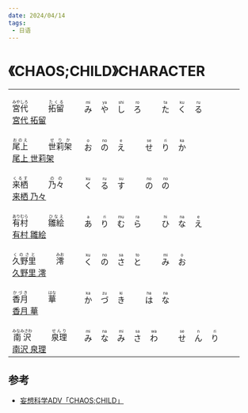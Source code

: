```yaml
---
date: 2024/04/14
tags: 
 - 日语
---
```


# 《CHAOS;CHILD》CHARACTER

<table>
    <tbody>
        <tr>
            <td>
                <br>
                <ruby>
                    <span>宮代</span>
                    <rp>(</rp>
                    <rt>みやしろ</rt>
                    <rp>)</rp>
                </ruby>
                <span>&emsp;&emsp;</span>
                <ruby>
                    <span>拓留</span>
                    <rp>(</rp>
                    <rt>たくる</rt>
                    <rp>)</rp>
                </ruby>
                <br>
                <a href="https://zh.moegirl.org.cn/%E5%AE%AB%E4%BB%A3%E6%8B%93%E7%95%99" target="_blank">宮代 拓留</a>
                <br>
            </td>
            <td>
                <ruby>
                    み
                    <rp>(</rp>
                    <rt>mi</rt>
                    <rp>)</rp>
                </ruby>
                <span>&nbsp;&nbsp;</span>
                <ruby>
                    や
                    <rp>(</rp>
                    <rt>ya</rt>
                    <rp>)</rp>
                </ruby>
                <span>&nbsp;&nbsp;</span>
                <ruby>
                    し
                    <rp>(</rp>
                    <rt>shi</rt>
                    <rp>)</rp>
                </ruby>
                <span>&nbsp;&nbsp;</span>
                <ruby>
                    ろ
                    <rp>(</rp>
                    <rt>ro</rt>
                    <rp>)</rp>
                </ruby>
                <span>&emsp;&emsp;</span>
                <ruby>
                    た
                    <rp>(</rp>
                    <rt>ta</rt>
                    <rp>)</rp>
                </ruby>
                <span>&nbsp;&nbsp;</span>
                <ruby>
                    く
                    <rp>(</rp>
                    <rt>ku</rt>
                    <rp>)</rp>
                </ruby>
                <span>&nbsp;&nbsp;</span>
                <ruby>
                    る
                    <rp>(</rp>
                    <rt>ru</rt>
                    <rp>)</rp>
                </ruby>
            </td>
        </tr>
        <tr>
            <td>
                <br>
                <ruby>
                    <span>尾上</span>
                    <rp>(</rp>
                    <rt>おのえ</rt>
                    <rp>)</rp>
                </ruby>
                <span>&emsp;&emsp;</span>
                <ruby>
                    <span>世莉架</span>
                    <rp>(</rp>
                    <rt>せりか</rt>
                    <rp>)</rp>
                </ruby>
                <br>
                <a href="https://zh.moegirl.org.cn/%E5%B0%BE%E4%B8%8A%E4%B8%96%E8%8E%89%E6%9E%B6" target="_blank">尾上 世莉架</a>
                <br>
            </td>
            <td>
                <ruby>
                    お
                    <rp>(</rp>
                    <rt>o</rt>
                    <rp>)</rp>
                </ruby>
                <span>&nbsp;&nbsp;</span>
                <ruby>
                    の
                    <rp>(</rp>
                    <rt>no</rt>
                    <rp>)</rp>
                </ruby>
                <span>&nbsp;&nbsp;</span>
                <ruby>
                    え
                    <rp>(</rp>
                    <rt>e</rt>
                    <rp>)</rp>
                </ruby>
                <span>&emsp;&emsp;</span>
                <ruby>
                    せ
                    <rp>(</rp>
                    <rt>se</rt>
                    <rp>)</rp>
                </ruby>
                <span>&nbsp;&nbsp;</span>
                <ruby>
                    り
                    <rp>(</rp>
                    <rt>ri</rt>
                    <rp>)</rp>
                </ruby>
                <span>&nbsp;&nbsp;</span>
                <ruby>
                    か
                    <rp>(</rp>
                    <rt>ka</rt>
                    <rp>)</rp>
                </ruby>
            </td>
        </tr>
        <tr>
            <td>
                <br>
                <ruby>
                    <span>来栖</span>
                    <rp>(</rp>
                    <rt>くるす</rt>
                    <rp>)</rp>
                </ruby>
                <span>&emsp;&emsp;</span>
                <ruby>
                    <span>乃々</span>
                    <rp>(</rp>
                    <rt>のの</rt>
                    <rp>)</rp>
                </ruby>
                <br>
                <a href="https://zh.moegirl.org.cn/%E6%9D%A5%E6%A0%96%E4%B9%83%E4%B9%83" target="_blank">来栖 乃々</a>
                <br>
            </td>
            <td>
                <ruby>
                    く
                    <rp>(</rp>
                    <rt>ku</rt>
                    <rp>)</rp>
                </ruby>
                <span>&nbsp;&nbsp;</span>
                <ruby>
                    る
                    <rp>(</rp>
                    <rt>ru</rt>
                    <rp>)</rp>
                </ruby>
                <span>&nbsp;&nbsp;</span>
                <ruby>
                    す
                    <rp>(</rp>
                    <rt>su</rt>
                    <rp>)</rp>
                </ruby>
                <span>&emsp;&emsp;</span>
                <ruby>
                    の
                    <rp>(</rp>
                    <rt>no</rt>
                    <rp>)</rp>
                </ruby>
                <span>&nbsp;&nbsp;</span>
                <ruby>
                    の
                    <rp>(</rp>
                    <rt>no</rt>
                    <rp>)</rp>
                </ruby>
            </td>
        </tr>
        <tr>
            <td>
                <br>
                <ruby>
                    <span>有村</span>
                    <rp>(</rp>
                    <rt>ありむら</rt>
                    <rp>)</rp>
                </ruby>
                <span>&emsp;&emsp;</span>
                <ruby>
                    <span>雛絵</span>
                    <rp>(</rp>
                    <rt>ひなえ</rt>
                    <rp>)</rp>
                </ruby>
                <br>
                <a href="https://zh.moegirl.org.cn/%E6%9C%89%E6%9D%91%E9%9B%8F%E7%BB%98" target="_blank">有村 雛絵</a>
                <br>
            </td>
            <td>
                <ruby>
                    あ
                    <rp>(</rp>
                    <rt>a</rt>
                    <rp>)</rp>
                </ruby>
                <span>&nbsp;&nbsp;</span>
                <ruby>
                    り
                    <rp>(</rp>
                    <rt>ri</rt>
                    <rp>)</rp>
                </ruby>
                <span>&nbsp;&nbsp;</span>
                <ruby>
                    む
                    <rp>(</rp>
                    <rt>mu</rt>
                    <rp>)</rp>
                </ruby>
                <span>&nbsp;&nbsp;</span>
                <ruby>
                    ら
                    <rp>(</rp>
                    <rt>ra</rt>
                    <rp>)</rp>
                </ruby>
                <span>&emsp;&emsp;</span>
                <ruby>
                    ひ
                    <rp>(</rp>
                    <rt>hi</rt>
                    <rp>)</rp>
                </ruby>
                <span>&nbsp;&nbsp;</span>
                <ruby>
                    な
                    <rp>(</rp>
                    <rt>na</rt>
                    <rp>)</rp>
                </ruby>
                <span>&nbsp;&nbsp;</span>
                <ruby>
                    え
                    <rp>(</rp>
                    <rt>e</rt>
                    <rp>)</rp>
                </ruby>
            </td>
        </tr>
        <tr>
            <td>
                <br>
                <ruby>
                    <span>久野里</span>
                    <rp>(</rp>
                    <rt>くのさと</rt>
                    <rp>)</rp>
                </ruby>
                <span>&emsp;&emsp;</span>
                <ruby>
                    <span>澪</span>
                    <rp>(</rp>
                    <rt>みお</rt>
                    <rp>)</rp>
                </ruby>
                <br>
                <a href="https://zh.moegirl.org.cn/%E4%B9%85%E9%87%8E%E9%87%8C%E6%BE%AA" target="_blank">久野里 澪</a>
                <br>
            </td>
            <td>
                <ruby>
                    く
                    <rp>(</rp>
                    <rt>ku</rt>
                    <rp>)</rp>
                </ruby>
                <span>&nbsp;&nbsp;</span>
                <ruby>
                    の
                    <rp>(</rp>
                    <rt>no</rt>
                    <rp>)</rp>
                </ruby>
                <span>&nbsp;&nbsp;</span>
                <ruby>
                    さ
                    <rp>(</rp>
                    <rt>sa</rt>
                    <rp>)</rp>
                </ruby>
                <span>&nbsp;&nbsp;</span>
                <ruby>
                    と
                    <rp>(</rp>
                    <rt>to</rt>
                    <rp>)</rp>
                </ruby>
                <span>&emsp;&emsp;</span>
                <ruby>
                    み
                    <rp>(</rp>
                    <rt>mi</rt>
                    <rp>)</rp>
                </ruby>
                <span>&nbsp;&nbsp;</span>
                <ruby>
                    お
                    <rp>(</rp>
                    <rt>o</rt>
                    <rp>)</rp>
                </ruby>
            </td>
        </tr>
        <tr>
            <td>
                <br>
                <ruby>
                    <span>香月</span>
                    <rp>(</rp>
                    <rt>かづき</rt>
                    <rp>)</rp>
                </ruby>
                <span>&emsp;&emsp;</span>
                <ruby>
                    <span>華</span>
                    <rp>(</rp>
                    <rt>はな</rt>
                    <rp>)</rp>
                </ruby>
                <br>
                <a href="https://zh.moegirl.org.cn/%E9%A6%99%E6%9C%88%E5%8D%8E" target="_blank">香月 華</a>
                <br>
            </td>
            <td>
                <ruby>
                    か
                    <rp>(</rp>
                    <rt>ka</rt>
                    <rp>)</rp>
                </ruby>
                <span>&nbsp;&nbsp;</span>
                <ruby>
                    づ
                    <rp>(</rp>
                    <rt>zu</rt>
                    <rp>)</rp>
                </ruby>
                <span>&nbsp;&nbsp;</span>
                <ruby>
                    き
                    <rp>(</rp>
                    <rt>ki</rt>
                    <rp>)</rp>
                </ruby>
                <span>&emsp;&emsp;</span>
                <ruby>
                    は
                    <rp>(</rp>
                    <rt>ha</rt>
                    <rp>)</rp>
                </ruby>
                <span>&nbsp;&nbsp;</span>
                <ruby>
                    な
                    <rp>(</rp>
                    <rt>na</rt>
                    <rp>)</rp>
                </ruby>
            </td>
        </tr>
        <tr>
            <td>
                <br>
                <ruby>
                    <span>南沢</span>
                    <rp>(</rp>
                    <rt>みなみさわ</rt>
                    <rp>)</rp>
                </ruby>
                <span>&emsp;&emsp;</span>
                <ruby>
                    <span>泉理</span>
                    <rp>(</rp>
                    <rt>せんり</rt>
                    <rp>)</rp>
                </ruby>
                <br>
                <a href="https://zh.moegirl.org.cn/%E5%8D%97%E6%B3%BD%E6%B3%89%E7%90%86" target="_blank">南沢 泉理</a>
                <br>
            </td>
            <td>
                <ruby>
                    み
                    <rp>(</rp>
                    <rt>mi</rt>
                    <rp>)</rp>
                </ruby>
                <span>&nbsp;&nbsp;</span>
                <ruby>
                    な
                    <rp>(</rp>
                    <rt>na</rt>
                    <rp>)</rp>
                </ruby>
                <span>&nbsp;&nbsp;</span>
                <ruby>
                    み
                    <rp>(</rp>
                    <rt>mi</rt>
                    <rp>)</rp>
                </ruby>
                <span>&nbsp;&nbsp;</span>
                <ruby>
                    さ
                    <rp>(</rp>
                    <rt>sa</rt>
                    <rp>)</rp>
                </ruby>
                <span>&nbsp;&nbsp;</span>
                <ruby>
                    わ
                    <rp>(</rp>
                    <rt>wa</rt>
                    <rp>)</rp>
                </ruby>
                <span>&emsp;&emsp;</span>
                <ruby>
                    せ
                    <rp>(</rp>
                    <rt>se</rt>
                    <rp>)</rp>
                </ruby>
                <span>&nbsp;&nbsp;</span>
                <ruby>
                    ん
                    <rp>(</rp>
                    <rt>n</rt>
                    <rp>)</rp>
                </ruby>
                <span>&nbsp;&nbsp;</span>
                <ruby>
                    り
                    <rp>(</rp>
                    <rt>ri</rt>
                    <rp>)</rp>
                </ruby>
            </td>
        </tr>
    </tbody>
</table>

## 参考

- [妄想科学ADV「CHAOS;CHILD」](https://chaoschild.jp/origin/#chara)
